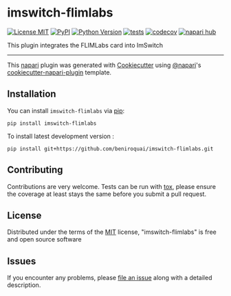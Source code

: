 # imswitch-flimlabs

[![License MIT](https://img.shields.io/pypi/l/imswitch-flimlabs.svg?color=green)](https://github.com/beniroquai/imswitch-flimlabs/raw/main/LICENSE)
[![PyPI](https://img.shields.io/pypi/v/imswitch-flimlabs.svg?color=green)](https://pypi.org/project/imswitch-flimlabs)
[![Python Version](https://img.shields.io/pypi/pyversions/imswitch-flimlabs.svg?color=green)](https://python.org)
[![tests](https://github.com/beniroquai/imswitch-flimlabs/workflows/tests/badge.svg)](https://github.com/beniroquai/imswitch-flimlabs/actions)
[![codecov](https://codecov.io/gh/beniroquai/imswitch-flimlabs/branch/main/graph/badge.svg)](https://codecov.io/gh/beniroquai/imswitch-flimlabs)
[![napari hub](https://img.shields.io/endpoint?url=https://api.napari-hub.org/shields/imswitch-flimlabs)](https://napari-hub.org/plugins/imswitch-flimlabs)

This plugin integrates the FLIMLabs card into ImSwitch

----------------------------------

This [napari] plugin was generated with [Cookiecutter] using [@napari]'s [cookiecutter-napari-plugin] template.

<!--
Don't miss the full getting started guide to set up your new package:
https://github.com/napari/cookiecutter-napari-plugin#getting-started

and review the napari docs for plugin developers:
https://napari.org/stable/plugins/index.html
-->

## Installation

You can install `imswitch-flimlabs` via [pip]:

    pip install imswitch-flimlabs



To install latest development version :

    pip install git+https://github.com/beniroquai/imswitch-flimlabs.git


## Contributing

Contributions are very welcome. Tests can be run with [tox], please ensure
the coverage at least stays the same before you submit a pull request.

## License

Distributed under the terms of the [MIT] license,
"imswitch-flimlabs" is free and open source software

## Issues

If you encounter any problems, please [file an issue] along with a detailed description.

[napari]: https://github.com/napari/napari
[Cookiecutter]: https://github.com/audreyr/cookiecutter
[@napari]: https://github.com/napari
[MIT]: http://opensource.org/licenses/MIT
[BSD-3]: http://opensource.org/licenses/BSD-3-Clause
[GNU GPL v3.0]: http://www.gnu.org/licenses/gpl-3.0.txt
[GNU LGPL v3.0]: http://www.gnu.org/licenses/lgpl-3.0.txt
[Apache Software License 2.0]: http://www.apache.org/licenses/LICENSE-2.0
[Mozilla Public License 2.0]: https://www.mozilla.org/media/MPL/2.0/index.txt
[cookiecutter-napari-plugin]: https://github.com/napari/cookiecutter-napari-plugin

[file an issue]: https://github.com/beniroquai/imswitch-flimlabs/issues

[napari]: https://github.com/napari/napari
[tox]: https://tox.readthedocs.io/en/latest/
[pip]: https://pypi.org/project/pip/
[PyPI]: https://pypi.org/
